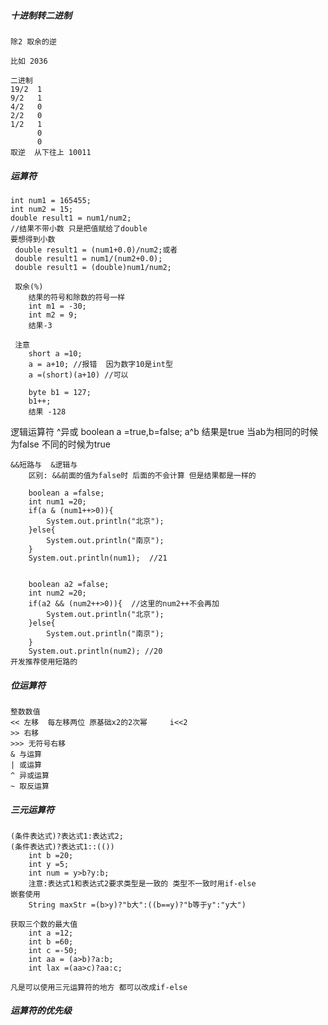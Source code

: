 ##### 十进制转二进制 
    除2 取余的逆

    比如 2036

    二进制
    19/2  1
    9/2   1
    4/2   0
    2/2   0
    1/2   1
          0
          0
    取逆  从下往上 10011  

##### 运算符
    int num1 = 165455;
    int num2 = 15;
    double result1 = num1/num2;
    //结果不带小数 只是把值赋给了double
    要想得到小数
     double result1 = (num1+0.0)/num2;或者
     double result1 = num1/(num2+0.0);
     double result1 = (double)num1/num2;

     取余(%)
        结果的符号和除数的符号一样
        int m1 = -30;
        int m2 = 9;
        结果-3

     注意
        short a =10;
        a = a+10; //报错  因为数字10是int型
        a =(short)(a+10) //可以

        byte b1 = 127;
        b1++;
        结果 -128

逻辑运算符
     ^异或
        boolean a =true,b=false;
        a^b  结果是true
        当ab为相同的时候为false 不同的时候为true 

    &&短路与  &逻辑与 
        区别: &&前面的值为false时 后面的不会计算 但是结果都是一样的

        boolean a =false;
        int num1 =20;
        if(a & (num1++>0)){
            System.out.println("北京");
        }else{
            System.out.println("南京");
        }
        System.out.println(num1);  //21


        boolean a2 =false;
        int num2 =20;
        if(a2 && (num2++>0)){  //这里的num2++不会再加
            System.out.println("北京");
        }else{
            System.out.println("南京");
        }
        System.out.println(num2); //20
    开发推荐使用短路的

##### 位运算符
    整数数值 
    << 左移  每左移两位 原基础x2的2次幂     i<<2        
    >> 右移
    >>> 无符号右移 
    & 与运算    
    | 或运算
    ^ 异或运算
    ~ 取反运算

##### 三元运算符
    (条件表达式)?表达式1:表达式2;
    (条件表达式)?表达式1::(())
        int b =20;
        int y =5;
        int num = y>b?y:b;
        注意:表达式1和表达式2要求类型是一致的 类型不一致时用if-else
    嵌套使用
        String maxStr =(b>y)?"b大":((b==y)?"b等于y":"y大")

    获取三个数的最大值
        int a =12;
        int b =60;
        int c =-50;
        int aa = (a>b)?a:b;
        int lax =(aa>c)?aa:c;

    凡是可以使用三元运算符的地方 都可以改成if-else


##### 运算符的优先级
    
